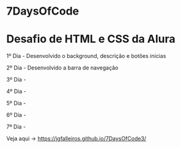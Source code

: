 # 7DaysOfCode
<h1>Desafio de HTML e CSS da Alura</h1>

<p>1º Dia - Desenvolvido o background, descrição e botões inicias</p>
<p>2º Dia - Desenvolvido a barra de navegação</p> 
<p>3º Dia - </p> 
<p>4º Dia - </p>
<p>5º Dia - </p>
<p>6º Dia - </p>
<p>7º Dia - </p>

Veja aqui -> https://jgfalleiros.github.io/7DaysOfCode3/

